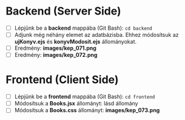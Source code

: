# Backend (Server Side)

-   [ ] Lépjünk be a **backend** mappába (Git Bash): `cd backend`
-   [ ] Adjunk még néhány elemet az adatbázisba. Ehhez módosítsuk az **ujKonyv.ejs** és **konyvModosit.ejs** állományokat.
-   [ ] Eredmény: **images/kep_071.png**
-   [ ] Eredmény: **images/kep_072.png**

# Frontend (Client Side)

-   [ ] Lépjünk be a **frontend** mappába (Git Bash): `cd frontend`
-   [ ] Módosítsuk a **Books.jsx** állományt: lásd állomány
-   [ ] Módosítsuk a **Books.css** állományt: **images/kep_073.png**
